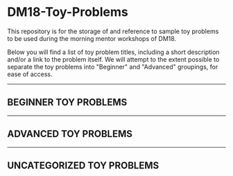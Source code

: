 # DM18-Toy-Problems

This repository is for the storage of and reference to sample toy problems to be used during the morning mentor workshops of DM18.

Below you will find a list of toy problem titles, including a short description and/or a link to the problem itself.  We will attempt to the extent possible to separate the toy problems into "Beginner" and "Advanced" groupings, for ease of access.

---
BEGINNER TOY PROBLEMS
---


---
ADVANCED TOY PROBLEMS
---

---
UNCATEGORIZED TOY PROBLEMS
---
